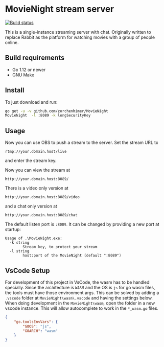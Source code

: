 # MovieNight stream server

[![Build status](https://api.travis-ci.org/zorchenhimer/MovieNight.svg?branch=master)](https://travis-ci.org/zorchenhimer/MovieNight)

This is a single-instance streaming server with chat.  Originally written to
replace Rabbit as the platform for watching movies with a group of people
online.

## Build requirements

- Go 1.12 or newer
- GNU Make

## Install

To just download and run:

```bash
go get -u -v github.com/zorchenhimer/MovieNight
MovieNight  -l :8089 -k longSecurityKey
```

## Usage

Now you can use OBS to push a stream to the server.  Set the stream URL to

```text
rtmp://your.domain.host/live
```

and enter the stream key.

Now you can view the stream at

```text
http://your.domain.host:8089/
```

There is a video only version at

```text
http://your.domain.host:8089/video
```

and a chat only version at

```text
http://your.domain.host:8089/chat
```

The default listen port is `:8089`.  It can be changed by providing a new port
at startup:

```text
Usage of .\MovieNight.exe:
  -k string
        Stream key, to protect your stream
  -l string
        host:port of the MovieNight (default ":8089")
```

## VsCode Setup

For development of this project in VsCode, the wasm has to be handled specially. Since the architecture is `WASM` and the OS is `js` for go wasm files, the tools must have those environment args. This can be solved by adding a `.vscode` folder at `MovieNight\wasm\.vscode` and having the settings below. When doing development in the `MovieNight\wasm`, open the folder in a new vscode instance. This will allow autocomplete to work in the `*_wasm.go` files.

```json
{
    "go.toolsEnvVars": {
        "GOOS": "js",
        "GOARCH": "wasm"
    }
}
```
